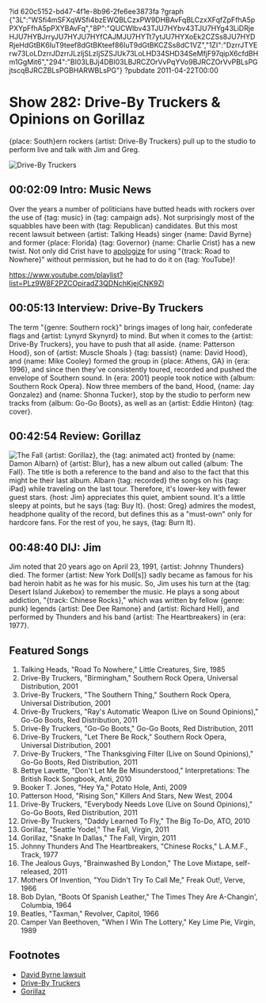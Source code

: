 ?id 620c5152-bd47-4f1e-8b96-2fe6ee3873fa
?graph {"3L":"WSfi4mSFXqWSfi4bzEWQBLCzxPW9DHBAvFqBLCzxXFqfZpFfhA5pPXYpFfhA5pPXYBAvFq","8P":"QUCWlbv43TJU7HYbv43TJU7HYg43LiDRjeHJU7HYBJrryJU7HYJU7HYfCAJMJU7HYTt7ytJU7HYXoEk2CZSs8JU7HYDRjeHdGtBK6IuT9teef8dGtBKteef86IuT9dGtBKCZSs8dC1VZ","1ZI":"DzrrJTYErw73LoLDzrrJDzrrJLzIjSLzIjSZSJUk73LoLHD34SHD34SeMfjF97qipX6cfdBHm1GgMit6","294":"BI03LBJj4DBI03LBJRCZOrVvPqYVo9BJRCZOrVvPBLsPGjtscqBJRCZBLsPGBHARWBLsPG"}
?pubdate 2011-04-22T00:00

# Show 282: Drive-By Truckers & Opinions on Gorillaz
{place: South}ern rockers {artist: Drive-By Truckers} pull up to the studio to perform live and talk with Jim and Greg.

![Drive-By Truckers](https://static.soundopinions.org/images/2011/drivebytruckers.jpg)

## 00:02:09 Intro: Music News
Over the years a number of politicians have butted heads with rockers over the use of {tag: music} in {tag: campaign ads}. Not surprisingly most of the squabbles have been with {tag: Republican} candidates. But this most recent lawsuit between {artist: Talking Heads} singer {name: David Byrne} and former {place: Florida} {tag: Governor} {name: Charlie Crist} has a new twist. Not only did Crist have to [apologize](https://www.youtube.com/watch?v=s4k13LmlcUE) for using "{track: Road to Nowhere}" without permission, but he had to do it on {tag: YouTube}!

https://www.youtube.com/playlist?list=PLz9W8F2PZCOpiradZ3QDNchKjejCNK9Zl

## 00:05:13 Interview: Drive-By Truckers
The term "{genre: Southern rock}" brings images of long hair, confederate flags and {artist: Lynyrd Skynyrd} to mind. But when it comes to the {artist: Drive-By Truckers}, you have to push that all aside. {name: Patterson Hood}, son of {artist: Muscle Shoals } {tag: bassist} {name: David Hood}, and {name: Mike Cooley} formed the group in {place: Athens, GA} in {era: 1996}, and since then they've consistently toured, recorded and pushed the envelope of Southern sound. In {era: 2001} people took notice with {album: Southern Rock Opera}. Now three members of the band, Hood, {name: Jay Gonzalez} and {name: Shonna Tucker}, stop by the studio to perform new tracks from {album: Go-Go Boots}, as well as an {artist: Eddie Hinton} {tag: cover}. 

## 00:42:54 Review: Gorillaz
![The Fall](https://static.soundopinions.org/assets/282/1ZI0.jpg)
{artist: Gorillaz}, the {tag: animated act} fronted by {name: Damon Albarn} of {artist: Blur}, has a new album out called {album: The Fall}. The title is both a reference to the band and also to the fact that this might be their last album. Albarn {tag: recorded} the songs on his {tag: iPad} while traveling on the last tour. Therefore, it's lower-key with fewer guest stars. {host: Jim} appreciates this quiet, ambient sound. It's a little sleepy at points, but he says {tag: Buy It}. {host: Greg} admires the modest, headphone quality of the record, but defines this as a "must-own" only for hardcore fans. For the rest of you, he says, {tag: Burn It}.

## 00:48:40 DIJ: Jim
Jim noted that 20 years ago on April 23, 1991, {artist: Johnny Thunders} died. The former {artist: New York Doll[s]} sadly became as famous for his bad heroin habit as he was for his music. So, Jim uses his turn at the {tag: Desert Island Jukebox} to remember the music. He plays a song about addiction, "{track: Chinese Rocks}," which was written by fellow {genre: punk} legends {artist: Dee Dee Ramone} and {artist: Richard Hell}, and performed by Thunders and his band {artist: The Heartbreakers} in {era: 1977}.


## Featured Songs
1. Talking Heads, "Road To Nowhere," Little Creatures, Sire, 1985
2. Drive-By Truckers, "Birmingham," Southern Rock Opera, Universal Distribution, 2001
3. Drive-By Truckers, "The Southern Thing," Southern Rock Opera, Universal Distribution, 2001
4. Drive-By Truckers, "Ray's Automatic Weapon (Live on Sound Opinions)," Go-Go Boots, Red Distribution, 2011
5. Drive-By Truckers, "Go-Go Boots," Go-Go Boots, Red Distribution, 2011
6. Drive-By Truckers, "Let There Be Rock," Southern Rock Opera, Universal Distribution, 2001
7. Drive-By Truckers, "The Thanksgiving Filter (Live on Sound Opinions)," Go-Go Boots, Red Distribution, 2011
8. Bettye Lavette, "Don't Let Me Be Misunderstood," Interpretations: The British Rock Songbook, Anti, 2010
9. Booker T. Jones, "Hey Ya," Potato Hole, Anti, 2009
10. Patterson Hood, "Rising Son," Killers And Stars, New West, 2004
11. Drive-By Truckers, "Everybody Needs Love (Live on Sound Opinions)," Go-Go Boots, Red Distribution, 2011
12. Drive-By Truckers, "Daddy Learned To Fly," The Big To-Do, ATO, 2010
13. Gorillaz, "Seattle Yodel," The Fall, Virgin, 2011
14. Gorillaz, "Snake In Dallas," The Fall, Virgin, 2011
15. Johnny Thunders And The Heartbreakers, "Chinese Rocks," L.A.M.F., Track, 1977
16. The Jealous Guys, "Brainwashed By London," The Love Mixtape, self-released, 2011
17. Mothers Of Invention, "You Didn't Try To Call Me," Freak Out!, Verve, 1966
18. Bob Dylan, "Boots Of Spanish Leather," The Times They Are A-Changin', Columbia, 1964
19. Beatles, "Taxman," Revolver, Capitol, 1966
20. Camper Van Beethoven, "When I Win The Lottery," Key Lime Pie, Virgin, 1989


## Footnotes
- [David Byrne lawsuit](http://www.billboard.com/articles/news/958119/david-byrne-sues-florida-gov-charlie-crist-for-1-million)
- [Drive-By Truckers](http://www.drivebytruckers.com/)
- [Gorillaz](http://www.gorillaz.com/)
